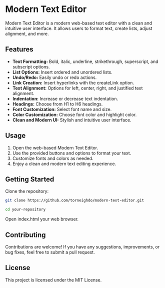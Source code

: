 # Modern Text Editor


Modern Text Editor is a modern web-based text editor with a clean and intuitive user interface. It allows users to format text, create lists, adjust alignment, and more.

## Features

- **Text Formatting:** Bold, italic, underline, strikethrough, superscript, and subscript options.
- **List Options:** Insert ordered and unordered lists.
- **Undo/Redo:** Easily undo or redo actions.
- **Link Creation:** Insert hyperlinks with the createLink option.
- **Text Alignment:** Options for left, center, right, and justified text alignment.
- **Indentation:** Increase or decrease text indentation.
- **Headings:** Choose from H1 to H6 headings.
- **Font Customization:** Select font name and size.
- **Color Customization:** Choose font color and highlight color.
- **Clean and Modern UI:** Stylish and intuitive user interface.

## Usage

1. Open the web-based Modern Text Editor.
2. Use the provided buttons and options to format your text.
3. Customize fonts and colors as needed.
4. Enjoy a clean and modern text editing experience.

## Getting Started

Clone the repository:

```bash
git clone https://github.com/torneighdo/modern-text-editor.git
```
```bash
cd your-repository
```
Open index.html your web browser.


## Contributing

Contributions are welcome! If you have any suggestions, improvements, or bug fixes, feel free to submit a pull request.

## License

This project is licensed under the MIT License.

